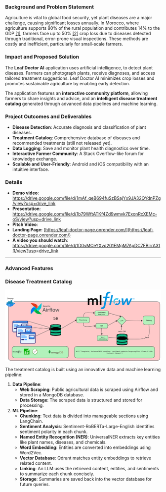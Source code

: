 ### Background and Problem Statement

Agriculture is vital to global food security, yet plant diseases are a major challenge, causing significant losses annually. In Morocco, where agriculture supports 80% of the rural population and contributes 14% to the GDP [[1]](https://www.agriculture.gov.ma/sites/default/files/investors_guide_in_the_agricultural_sector_in_morocco.pdf), farmers face up to 50% [[2]](https://www.fao.org/plant-production-protection/about/en) crop loss due to diseases detected through traditional, error-prone visual inspections. These methods are costly and inefficient, particularly for small-scale farmers.

### Impact and Proposed Solution

The **Leaf Doctor AI** application uses artificial intelligence, to detect plant diseases. Farmers can photograph plants, receive diagnoses, and access tailored treatment suggestions. Leaf Doctor AI minimizes crop losses and promotes sustainable agriculture by enabling early detection.

The application features an **interactive community platform**, allowing farmers to share insights and advice, and an **intelligent disease treatment catalog** generated through advanced data pipelines and machine learning.

### Project Outcomes and Deliverables

- **Disease Detection**: Accurate diagnosis and classification of plant diseases.
- **Treatment Catalog**: Comprehensive database of diseases and recommended treatments (still not released yet).
- **Data Logging**: Save and monitor plant health diagnostics over time.
- **Interactive Farmer Community**: A Stack Overflow-like forum for knowledge exchange.
- **Scalable and User-Friendly**: Android and iOS compatibility with an intuitive interface.

### Details

- **Demo video**: https://drive.google.com/file/d/1mAf_qeB694fuSzBSajYx9JA32QYdnPZg/view?usp=drive_link
- **Presentation**: https://drive.google.com/file/d/1b79WftATKf4Zd9wmvk7ExonRcXEMc-oS/view?usp=drive_link
- **Pitch Video**:
- **Landing Page:** [https://leaf-doctor-page.onrender.com/](https://leaf-doctor-page.onrender.com/)
- **A video you should watch**: https://drive.google.com/file/d/1D0vMCeYXvd201EMgM7ApDC7FBIrrA31R/view?usp=drive_link

---

### Advanced Features

### Disease Treatment Catalog

![pipeline.png](./Leaf%20doctor%20AI/pipeline.png)

The treatment catalog is built using an innovative data and machine learning pipeline:

1. **Data Pipeline**:
    - **Web Scraping**: Public agricultural data is scraped using Airflow and stored in a MongoDB database.
    - **Data Storage**: The scraped data is structured and stored for processing.
2. **ML Pipeline**:
    - **Chunking**: Text data is divided into manageable sections using LangChain.
    - **Sentiment Analysis**: Sentiment-RoBERTa-Large-English identifies sentiment polarity in each chunk.
    - **Named Entity Recognition (NER)**: UniversalNER extracts key entities like plant names, diseases, and chemicals.
    - **Word Embedding**: Entities are converted into embeddings using Word2Vec.
    - **Vector Database**: Qdrant matches entity embeddings to retrieve related content.
    - **Linking**: An LLM uses the retrieved content, entities, and sentiments to summarize each chunk concisely.
    - **Storage**: Summaries are saved back into the vector database for future queries.